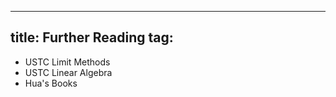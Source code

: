 
---
title: Further Reading
tag: [](/math/index.md)
---

- USTC Limit Methods
- USTC Linear Algebra
- Hua's Books

